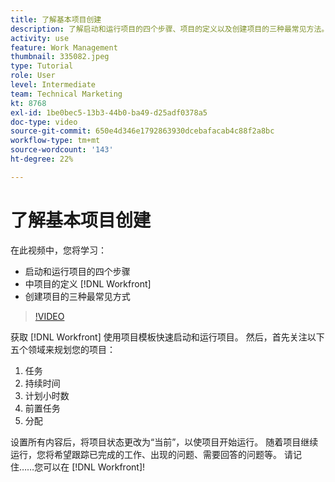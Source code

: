 ```yaml
---
title: 了解基本项目创建
description: 了解启动和运行项目的四个步骤、项目的定义以及创建项目的三种最常见方法。
activity: use
feature: Work Management
thumbnail: 335082.jpeg
type: Tutorial
role: User
level: Intermediate
team: Technical Marketing
kt: 8768
exl-id: 1be0bec5-13b3-44b0-ba49-d25adf0378a5
doc-type: video
source-git-commit: 650e4d346e1792863930dcebafacab4c88f2a8bc
workflow-type: tm+mt
source-wordcount: '143'
ht-degree: 22%

---
```


# 了解基本项目创建

在此视频中，您将学习：

* 启动和运行项目的四个步骤
* 中项目的定义 [!DNL Workfront]
* 创建项目的三种最常见方式

>[!VIDEO](https://video.tv.adobe.com/v/335082/?quality=12&learn=on)

获取 [!DNL  Workfront] 使用项目模板快速启动和运行项目。 然后，首先关注以下五个领域来规划您的项目：

1. 任务
1. 持续时间
1. 计划小时数
1. 前置任务
1. 分配

设置所有内容后，将项目状态更改为“当前”，以使项目开始运行。 随着项目继续运行，您将希望跟踪已完成的工作、出现的问题、需要回答的问题等。 请记住……您可以在 [!DNL Workfront]!

